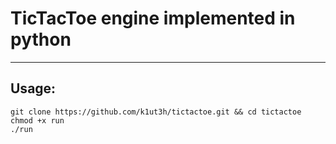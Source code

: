 # TicTacToe engine implemented in python
---

## Usage:

```
git clone https://github.com/k1ut3h/tictactoe.git && cd tictactoe
chmod +x run
./run
```
